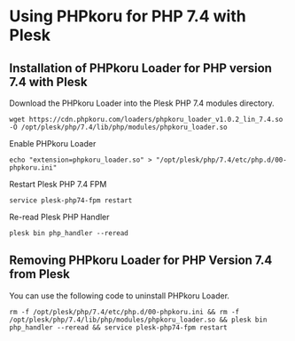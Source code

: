 # Using PHPkoru for PHP 7.4 with Plesk

## Installation of PHPkoru Loader for PHP version 7.4 with Plesk

Download the PHPkoru Loader into the Plesk PHP 7.4 modules directory.
```shell
wget https://cdn.phpkoru.com/loaders/phpkoru_loader_v1.0.2_lin_7.4.so -O /opt/plesk/php/7.4/lib/php/modules/phpkoru_loader.so
```

Enable PHPkoru Loader
```shell
echo "extension=phpkoru_loader.so" > "/opt/plesk/php/7.4/etc/php.d/00-phpkoru.ini"
```

Restart Plesk PHP 7.4 FPM
```shell
service plesk-php74-fpm restart
```

Re-read Plesk PHP Handler
```shell
plesk bin php_handler --reread
```

## Removing PHPkoru Loader for PHP Version 7.4 from Plesk

You can use the following code to uninstall PHPkoru Loader.
```shell
rm -f /opt/plesk/php/7.4/etc/php.d/00-phpkoru.ini && rm -f /opt/plesk/php/7.4/lib/php/modules/phpkoru_loader.so && plesk bin php_handler --reread && service plesk-php74-fpm restart
```